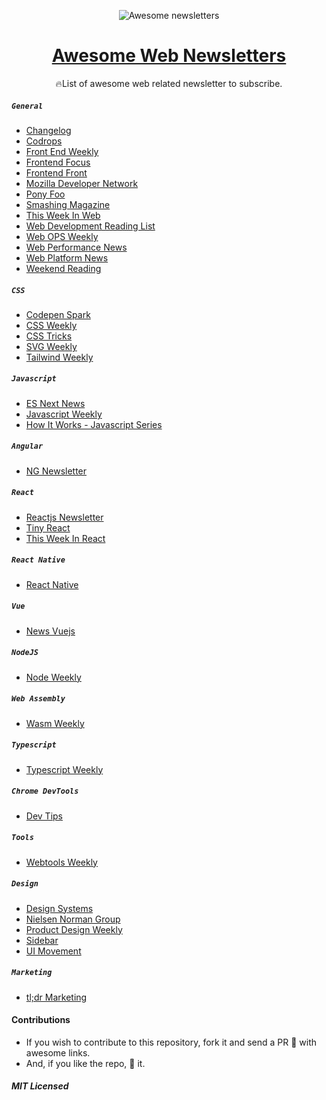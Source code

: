 <p align="middle"><img src="./logo.png" alt="Awesome newsletters"/><p>
<h1 align="middle"><a href="https://git.io/awesome-web-newsletters"> Awesome Web Newsletters</a></h1>

<p align="middle"> 🔥List of awesome web related newsletter to subscribe. </p>

##### `General`

- [Changelog](https://changelog.com/)
- [Codrops](https://tympanus.net/codrops/)
- [Front End Weekly](https://frontendweekly.co/)
- [Frontend Focus](https://frontendfoc.us/)
- [Frontend Front](https://frontendfront.com/)
- [Mozilla Developer Network](https://www.mozilla.org/en-US/newsletter/)
- [Pony Foo](https://ponyfoo.com/weekly)
- [Smashing Magazine](https://www.smashingmagazine.com/the-smashing-newsletter)
- [This Week In Web](https://www.this-week-in-web.com)
- [Web Development Reading List](https://wdrl.info/)
- [Web OPS Weekly](https://webopsweekly.com/)
- [Web Performance News](https://perf.email/)
- [Web Platform News](https://webplatform.news)
- [Weekend Reading](https://labnotes.org/)

##### `CSS`

- [Codepen Spark](https://codepen.io/spark/)
- [CSS Weekly](https://css-weekly.com/)
- [CSS Tricks](https://css-tricks.com/)
- [SVG Weekly](https://tinyletter.com/svgweekly)
- [Tailwind Weekly](https://tailwindweekly.com/)

##### `Javascript`

- [ES Next News](http://esnextnews.com/)
- [Javascript Weekly](https://javascriptweekly.com)
- [How It Works - Javascript Series](https://how-it-works.dev)

##### `Angular`

- [NG Newsletter](https://www.ng-newsletter.com/)

##### `React`

- [Reactjs Newsletter](http://reactjsnewsletter.com/)
- [Tiny React](http://tinyreact.email)
- [This Week In React](http://this-week-in-react.org)

##### `React Native`

- [React Native](http://reactnative.cc/)

##### `Vue`

- [News Vuejs ](https://news.vuejs.org/)

##### `NodeJS`

- [Node Weekly](https://nodeweekly.com/)

##### `Web Assembly`

- [Wasm Weekly](https://wasmweekly.news/)

##### `Typescript`

- [Typescript Weekly](https://www.typescript-weekly.com/)

##### `Chrome DevTools`

- [Dev Tips](https://umaar.com/dev-tips/)

##### `Tools`

- [Webtools Weekly](https://webtoolsweekly.com/)

##### `Design`

- [Design Systems](https://designsystems.email/)
- [Nielsen Norman Group](https://www.nngroup.com/articles/subscribe/)
- [Product Design Weekly](http://designweekly.atomic.io/)
- [Sidebar](https://sidebar.io/)
- [UI Movement](https://newsletter.uimovement.com/ui-movement/)

##### `Marketing`

- [tl;dr Marketing](https://tldrmarketing.com)

#### Contributions

- If you wish to contribute to this repository, fork it and send a PR 😬 with awesome links.
- And, if you like the repo, 🌟 it.

##### MIT Licensed
